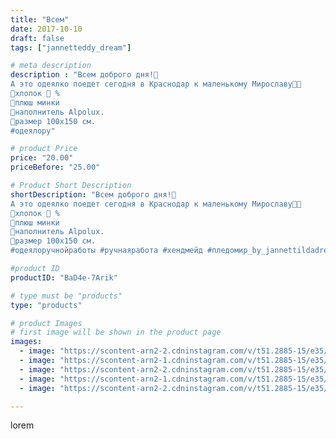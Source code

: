 ```yaml
---
title: "Всем"
date: 2017-10-10
draft: false
tags: ["jannetteddy_dream"]

# meta description
description : "Всем доброго дня!🤗
А это одеялко поедет сегодня в Краснодар к маленькому Мирославу👶🎁
🎏хлопок 💯 %
🎏плюш минки
🎏наполнитель Alpolux.
🎏размер 100х150 см.
#одеялору"

# product Price
price: "20.00"
priceBefore: "25.00"

# Product Short Description
shortDescription: "Всем доброго дня!🤗
А это одеялко поедет сегодня в Краснодар к маленькому Мирославу👶🎁
🎏хлопок 💯 %
🎏плюш минки
🎏наполнитель Alpolux.
🎏размер 100х150 см.
#одеялоручнойработы #ручнаяработа #хендмейд #пледомир_by_jannettildadream #плюш #плед #пледручнойработы #своимируками #подарок #одеялонавыписку #дляноворожденных #длядетей #детскоеодеяло"

#product ID
productID: "BaD4e-7Arik"

# type must be "products"
type: "products"

# product Images
# first image will be shown in the product page
images:
  - image: "https://scontent-arn2-2.cdninstagram.com/v/t51.2885-15/e35/22344427_1978476222374600_4726212639930187776_n.jpg?_nc_ht=scontent-arn2-2.cdninstagram.com&_nc_cat=108&_nc_ohc=cYLeT_3A4L4AX9V0kTp&se=7&tp=1&oh=8d65b80c24c29bdd6a768d0b372cd1dc&oe=605A28C4&ig_cache_key=MTYyMjM4NzE1Mjc1MzIyOTk5OA%3D%3D.2"
  - image: "https://scontent-arn2-1.cdninstagram.com/v/t51.2885-15/e35/22344111_1440264042739849_4101692784132489216_n.jpg?_nc_ht=scontent-arn2-1.cdninstagram.com&_nc_cat=101&_nc_ohc=kJFzH4WT9wIAX-VzCPI&se=7&tp=1&oh=06f07e45a8ad4d7e12ea5f3bee67967a&oe=605A31C6&ig_cache_key=MTYyMjM4NzE0NDkyNjYyODIxMQ%3D%3D.2"
  - image: "https://scontent-arn2-2.cdninstagram.com/v/t51.2885-15/e35/22344824_504391243259328_3117558065419780096_n.jpg?_nc_ht=scontent-arn2-2.cdninstagram.com&_nc_cat=100&_nc_ohc=E8c0V7h-GEAAX_ZQKv-&se=7&tp=1&oh=7f00a428a4c14c5dcffcf6a528bb6d4a&oe=605C3B98&ig_cache_key=MTYyMjM4NzE2NTE1OTgwMDQ0Mw%3D%3D.2"
  - image: "https://scontent-arn2-1.cdninstagram.com/v/t51.2885-15/e35/22352124_142188966399903_2821984884329807872_n.jpg?_nc_ht=scontent-arn2-1.cdninstagram.com&_nc_cat=103&_nc_ohc=vDW4GzrksMkAX_GOG6r&se=7&tp=1&oh=ed50da1b6119ae5b37a72cad2b21f9a0&oe=605A515F&ig_cache_key=MTYyMjM4NzQwNjEyMjczNDU2Mg%3D%3D.2"
  - image: "https://scontent-arn2-2.cdninstagram.com/v/t51.2885-15/e35/22344570_176106089612045_1335706327653023744_n.jpg?_nc_ht=scontent-arn2-2.cdninstagram.com&_nc_cat=105&_nc_ohc=oxjcAqtk1qoAX94UBxW&se=7&tp=1&oh=bc822420886bec70d0123d142698d05d&oe=605AF94F&ig_cache_key=MTYyMjM4NzQxMTM0MDI0ODgxMw%3D%3D.2"

---
```

lorem
